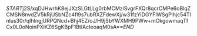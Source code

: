 $START$j2S/xqDJHwrhK8ejJXzSLGtLLg0rbMCMziSvgrFXQr8qcrCMPe6oBlqZCMSN8nvdZV5kRjUSbNZc4fl9s7ubRXZFdewXj/w31fzYiDGYFlWSgPlhjc54TInlus30r/qIhIngjURPQNcd+Bhj4EZ/oJ/H9jSbYWXMH9PWw+mOkgowmaqTfCx0L0oNoinPXiKZ6SgKBpF1BtIAcIeoaqM0sA==$END$